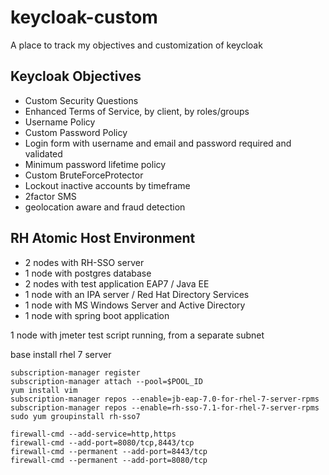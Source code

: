 # keycloak-custom
A place to track my objectives and customization of keycloak

## Keycloak Objectives

- Custom Security Questions
- Enhanced Terms of Service, by client, by roles/groups
- Username Policy
- Custom Password Policy
- Login form with username and email and password required and validated
- Minimum password lifetime policy
- Custom BruteForceProtector
- Lockout inactive accounts by timeframe
- 2factor SMS
- geolocation aware and fraud detection

## RH Atomic Host Environment
- 2 nodes with RH-SSO server
- 1 node with postgres database
- 2 nodes with test application EAP7 / Java EE
- 1 node with an IPA server / Red Hat Directory Services
- 1 node with MS Windows Server and Active Directory
- 1 node with spring boot application

1 node with jmeter test script running, from a separate subnet

base install rhel 7 server

```
subscription-manager register
subscription-manager attach --pool=$POOL_ID
yum install vim
subscription-manager repos --enable=jb-eap-7.0-for-rhel-7-server-rpms
subscription-manager repos --enable=rh-sso-7.1-for-rhel-7-server-rpms
sudo yum groupinstall rh-sso7

firewall-cmd --add-service=http,https
firewall-cmd --add-port=8080/tcp,8443/tcp
firewall-cmd --permanent --add-port=8443/tcp
firewall-cmd --permanent --add-port=8080/tcp
```


